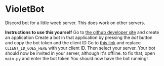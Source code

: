 # VioletBot
Discord bot for a little weeb server.
This does work on other servers.

**Instructions to use this yourself**
Go to [the github developer site](https://discordapp.com/developers/) and create an application 
Create a bot in that application by pressing the *bot* button and copy the bot token and the client ID
Go to [this link](https://discordapp.com/oauth2/authorize?client_id=CLIENT_ID_GOES_HERE&scope=bot&permissions=8) and replace `CLIENT_ID_GOES_HERE` with your client ID. Then select your server.
Your bot should now be invited in your server, although it's offline.
to fix that, open `main.py` and enter the bot token
You should now have the bot running!
